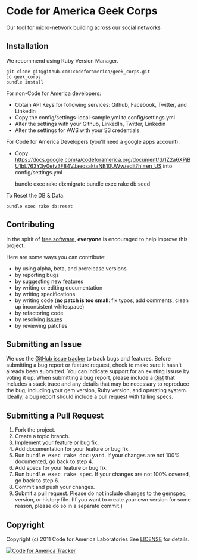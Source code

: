 Code for America Geek Corps
=======

Our tool for micro-network building across our social networks

Installation
------------

We recommend using Ruby Version Manager.

    git clone git@github.com:codeforamerica/geek_corps.git
    cd geek_corps
    bundle install

For non-Code for America developers:

* Obtain API Keys for following services: Github, Facebook, Twitter, and Linkedin
* Copy the config/settings-local-sample.yml to config/settings.yml
* Alter the settings with your Github, LinkedIn, Twitter, Linkedin
* Alter the settings for AWS with your S3 credentials

For Code for America Developers (you'll need a google apps account):

* Copy https://docs.google.com/a/codeforamerica.org/document/d/1Z2a6XPjBU1bL763Y3y0etv3F84VJaeosaktaNB10UWw/edit?hl=en_US into config/settings.yml

    bundle exec rake db:migrate
    bundle exec rake db:seed

To Reset the DB & Data:

    bundle exec rake db:reset


Contributing
------------
In the spirit of [free software](http://www.fsf.org/licensing/essays/free-sw.html), **everyone** is encouraged to help improve this project.

Here are some ways *you* can contribute:

* by using alpha, beta, and prerelease versions
* by reporting bugs
* by suggesting new features
* by writing or editing documentation
* by writing specifications
* by writing code (**no patch is too small**: fix typos, add comments, clean up inconsistent whitespace)
* by refactoring code
* by resolving [issues](http://github.com/codeforamerica/geek_corps/issues)
* by reviewing patches

Submitting an Issue
-------------------
We use the [GitHub issue tracker](http://github.com/codeforamerica/geek_corps/issues) to track bugs and
features. Before submitting a bug report or feature request, check to make sure it hasn't already
been submitted. You can indicate support for an existing issuse by voting it up. When submitting a
bug report, please include a [Gist](http://gist.github.com/) that includes a stack trace and any
details that may be necessary to reproduce the bug, including your gem version, Ruby version, and
operating system. Ideally, a bug report should include a pull request with failing specs.

Submitting a Pull Request
-------------------------
1. Fork the project.
2. Create a topic branch.
3. Implement your feature or bug fix.
4. Add documentation for your feature or bug fix.
5. Run <tt>bundle exec rake doc:yard</tt>. If your changes are not 100% documented, go back to step 4.
6. Add specs for your feature or bug fix.
7. Run <tt>bundle exec rake spec</tt>. If your changes are not 100% covered, go back to step 6.
8. Commit and push your changes.
9. Submit a pull request. Please do not include changes to the gemspec, version, or history file. (If you want to create your own version for some reason, please do so in a separate commit.)

Copyright
---------
Copyright (c) 2011 Code for America Laboratories
See [LICENSE](https://github.com/codeforamerica/geek_corps/blob/master/LICENSE.mkd) for details.


[![Code for America Tracker](http://stats.codeforamerica.org/codeforamerica/geek_corps.png)](http://stats.codeforamerica.org/projects/geek_corps)
